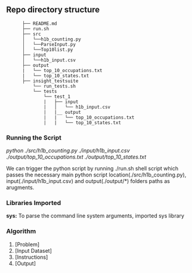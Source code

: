 ## Repo directory structure
```
      ├── README.md 
      ├── run.sh
      ├── src
      │   └──h1b_counting.py
      │   └──ParseInput.py
      │   └──Top10list.py
      ├── input
      │   └──h1b_input.csv
      ├── output
      |   └── top_10_occupations.txt
      |   └── top_10_states.txt
      ├── insight_testsuite
          └── run_tests.sh
          └── tests
              └── test_1
              |   ├── input
              |   │   └── h1b_input.csv
              |   |__ output
              |   |   └── top_10_occupations.txt
              |   |   └── top_10_states.txt
```
### Running the Script

*python ./src/h1b_counting.py ./input/h1b_input.csv ./output/top_10_occupations.txt ./output/top_10_states.txt*

We can trigger the python script by running ./run.sh shell script which passes the necessary main python script location(./src/h1b_counting.py), input(./input/h1b_input.csv) and output(./output/*) folders paths as arugments. 

### Libraries Imported
**sys:** To parse the command line system arguments, imported sys library

### Algorithm 
1. [Problem]
2. [Input Dataset]
3. [Instructions]
4. [Output]

